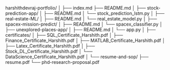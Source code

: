 harshithdevraj-portfolio/
│
├── index.md
├── README.md
│
├── stock-prediction-app/
│   ├── README.md
│   └── stock_prediction_lstm.py
│
├── real-estate-ML/
│   ├── README.md
│   └── real_estate_model.py
│
├── spacex-mission-predict/
│   ├── README.md
│   └── spacex_classifier.py
│
├── unexplored-places-app/
│   ├── README.md
│   └── app.py
│
├── certificates/
│   ├── SQL_Certificate_Harshith.pdf
│   ├── Finance_Certificate_Harshith.pdf
│   ├── MATLAB_Certificate_Harshith.pdf
│   ├── Latex_Certificate_Harshith.pdf
│   ├── Stock_DL_Certificate_Harshith.pdf
│   └── DataScience_Certificate_Harshith.pdf
│
└── resume-and-sop/
    ├── resume.pdf
    └── phd-research-proposal.pdf
